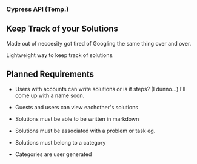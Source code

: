### Cypress API (Temp.)
## Keep Track of your Solutions

Made out of neccesity got tired of Googling the same thing over and over.

Lightweight way to keep track of solutions.

## Planned Requirements
- Users with accounts can write solutions or is it steps? (I dunno...) I'll
  come up with a name soon.

- Guests and users can view eachother's solutions

- Solutions must be able to be written in markdown

- Solutions must be associated with a problem or task eg.

- Solutions must belong to a category

- Categories are user generated
